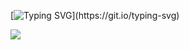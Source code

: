[![Typing SVG](https://readme-typing-svg.demolab.com?font=Fira+Code&pause=1000&color=B57F91&width=435&lines=develop+with+soul.)](https://git.io/typing-svg)

<!-- ### About Me
I am currently deepening my skills in front-end development;
interested in building purposeful, accessible, and human-centered products. -->

<!--  ![GIF](https://media.giphy.com/media/v1.Y2lkPTc5MGI3NjExbnpwaHYyOW8wMDVpb3Z0NWs2NzhjeGxtaTh4MmE3NnVpbzMzeWJzZSZlcD12MV9naWZzX3NlYXJjaCZjdD1n/PFkgOFloYgGqc/giphy.gif)   -->

<!-- ![GIF](https://media.giphy.com/media/v1.Y2lkPTc5MGI3NjExMnRjdjExYmhlYXFqOGhmNmdsMHRyNHJjN2doNG1jano2YXE0bnNpdyZlcD12MV9naWZzX3NlYXJjaCZjdD1n/PZrjGkr334fXa/giphy.gif) -->

![](https://github-readme-streak-stats.herokuapp.com/?user=pseudosane&theme=tokyonight&hide_border=true)

<!-- ![](https://github-readme-stats.vercel.app/api/top-langs/?username=pseudosane&theme=dark&hide_border=false&include_all_commits=false&count_private=true&layout=compact) -->

